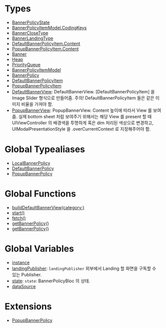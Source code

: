 # Types

  - [BannerPolicyState](/Documentation/Banner/BannerPolicyState)
  - [BannerPolicyItemModel.CodingKeys](/Documentation/Banner/BannerPolicyItemModel_CodingKeys)
  - [BannerCloseType](/Documentation/Banner/BannerCloseType)
  - [BannerLandingType](/Documentation/Banner/BannerLandingType)
  - [DefaultBannerPolicyItem.Content](/Documentation/Banner/DefaultBannerPolicyItem_Content)
  - [PopupBannerPolicyItem.Content](/Documentation/Banner/PopupBannerPolicyItem_Content)
  - [Banner](/Documentation/Banner/Banner)
  - [Heap](/Documentation/Banner/Heap)
  - [PriorityQueue](/Documentation/Banner/PriorityQueue)
  - [BannerPolicyItemModel](/Documentation/Banner/BannerPolicyItemModel)
  - [BannerPolicy](/Documentation/Banner/BannerPolicy)
  - [DefaultBannerPolicyItem](/Documentation/Banner/DefaultBannerPolicyItem)
  - [PopupBannerPolicyItem](/Documentation/Banner/PopupBannerPolicyItem)
  - [DefaultBannerView](/Documentation/Banner/DefaultBannerView):
    DefaultBannerView. \[DefaultBannerPolicyItem\] 을 Image Slider 형식으로 만들어줌.
    주의\! DefaultBannerPolicyItem 들은 같은 이미지 비율을 가져야 함.
  - [PopupBannerView](/Documentation/Banner/PopupBannerView):
    PopupBannerView. Content 높이에 따라서 View 를 보여줌.
    실제 bottom sheet 처럼 보여주기 위해서는 해당 View 를 present 할 때 UIViewController 의 배경색을 투명하게 혹은 dim 처리된 색상으로 변경하고, UIModalPresentationStyle 을 .overCurrentContext 로 지정해주어야 함.

# Global Typealiases

  - [LocalBannerPolicy](/Documentation/Banner/LocalBannerPolicy)
  - [DefaultBannerPolicy](/Documentation/Banner/DefaultBannerPolicy)
  - [PopupBannerPolicy](/Documentation/Banner/PopupBannerPolicy)

# Global Functions

  - [buildDefaultBannerView(category:​)](/Documentation/Banner/buildDefaultBannerView\(category_\))
  - [start()](/Documentation/Banner/start\(\))
  - [fetch()](/Documentation/Banner/fetch\(\))
  - [getBannerPolicy()](/Documentation/Banner/getBannerPolicy\(\))
  - [getBannerPolicy()](/Documentation/Banner/getBannerPolicy\(\))

# Global Variables

  - [instance](/Documentation/Banner/instance)
  - [landingPublisher](/Documentation/Banner/landingPublisher):
    `landingPublisher` 외부에서 Landing 할 화면을 구독할 수 있는 Publisher.
  - [state](/Documentation/Banner/state):
    `state`: BannerPolicyBloc 의 상태.
  - [dataSource](/Documentation/Banner/dataSource)

# Extensions

  - [PopupBannerPolicy](/Documentation/Banner/PopupBannerPolicy)
